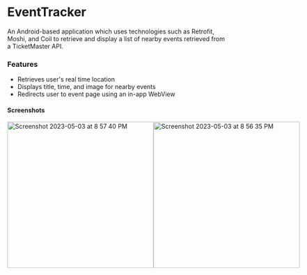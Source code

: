 # EventTracker

An Android-based application which uses technologies such as Retrofit, Moshi, and Coil to retrieve and display a list of nearby events retrieved from a TicketMaster API.

### Features

* Retrieves user's real time location
* Displays title, time, and image for nearby events
* Redirects user to event page using an in-app WebView

#### Screenshots

<div style="display: flex; flex-direction: row;">
  <img width="336" alt="Screenshot 2023-05-03 at 8 57 40 PM" src="https://user-images.githubusercontent.com/79939661/236103043-530ffde7-11fa-46bf-ad49-5ddcc5d7d3fd.png">
  <img width="336" alt="Screenshot 2023-05-03 at 8 56 35 PM" src="https://user-images.githubusercontent.com/79939661/236102764-67e2c44c-ab36-4b1b-ac36-38f58bcc785f.png">
</div>

